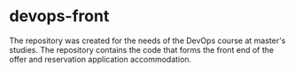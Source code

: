 # devops-front
The repository was created for the needs of the DevOps course at master's studies. The repository contains the code that forms the front end of the offer and reservation application accommodation.
